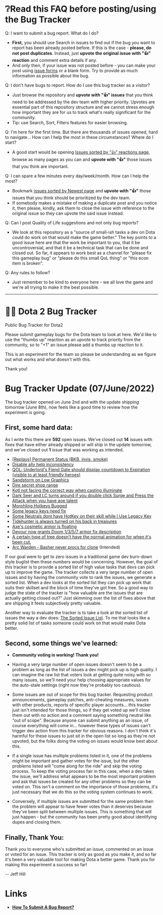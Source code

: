 # ❔Read this FAQ before posting/using the Bug Tracker

Q: I want to submit a bug report. What do I do?

* **First,** you should use Search in issues to find out if the bug you want to report has been already posted before. If this is the case - **please, do not post duplicates**. Instead, just **upvote the original issue with "👍" reaction** and comment extra details if any.
* And only then, if your issue was not posted before - you can make your post using [issue forms](https://github.com/ValveSoftware/Dota2-Gameplay/issues/new/choose) or a blank form. Try to provide as much information as possible about the bug. 

Q: I don't have bugs to report. How do I use this bug tracker as a visitor? 

* Just browse the repository and **upvote with "👍" issues** that you think need to be addressed by the dev team with higher priority. Upvotes are essential part of this repository structure and we cannot stress enough how important they are for us to track what's really significant for the community.
* Tip: use Search, Sort, Filters features for easier browsing.

Q: I'm here for the first time. But there are thousands of issues opened, hard to navigate... How can I help the most in these circumstances? Where do I start?

* A good start would be opening [Issues sorted by "👍" reactions page](https://github.com/ValveSoftware/Dota2-Gameplay/issues?q=is%3Aissue+is%3Aopen+sort%3Areactions-%2B1-desc), browse as many pages as you can and **upvote with "👍"** those issues that you think are important. 

Q: I can spare a few minutes every day/week/month. How can I help the most?

* Bookmark [issues sorted by Newest page](https://github.com/ValveSoftware/Dota2-Gameplay/issues?q=is%3Aopen+is%3Aissue) and **upvote with "👍"** those issues that you think should be prioritized by the dev team. 
* If somebody makes a mistake of making a duplicate post and you notice it, then please, kindly, ask them to close the issue with reference to the original issue so they can upvote the said issue instead. 

Q: Can I post Quality of Life suggestions and not only bug reports?

* We look at this repository as a "source of small-ish tasks a dev on Dota could do work on that would make the game better." The key points to a good issue here are that the work be important to you, that it be uncontroversial, and that it be a technical task that can be done and closed out. So far, it appears to work best as a channel for "please fix this gameplay bug" or "please do this small QoL thing" or "this econ item is broken".

Q: Any rules to follow?
* Just remember to be kind to everyone here - we all love the game and we're all trying to make it the best possible.

---
# 🧊🐸 Dota 2 Bug Tracker

Public Bug Tracker for Dota2

Please submit gameplay bugs for the Dota team to look at here. We'd like to use the "thumbs up" reaction as an upvote to track priority from the community, so to "+1" an issue please add a thumbs up reaction to it.

This is an experiment for the team so please be understanding as we figure out what works and what doesn't with this.

Thank you! 

# Bug Tracker Update (07/June/2022)

The bug tracker opened on June 2nd and with the update shipping tomorrow (June 8th), now feels like a good time to review how the experiment is going.

## First, some hard data:
As I write this there are **592** open issues. We've closed out **14** issues with fixes that have either already shipped or will ship in the update tomorrow, and we've closed out **1** issue that was working as intended.

- [[Replays] Permanent Status (BKB, invis, smoke)](https://github.com/jeffhill/Dota2/issues/53)
- [Disable ally help inconsistency](https://github.com/jeffhill/Dota2/issues/15)
- [QOL: Underlord's Fiend Gate should display countdown to Expiration (visible to at least friendly heroes)](https://github.com/jeffhill/Dota2/issues/47)
- [Sandstorm on Low Graphics](https://github.com/jeffhill/Dota2/issues/222)
- [Dire secret shop range](https://github.com/jeffhill/Dota2/issues/64)
- [Kotl not facing the correct way when casting illuminate](https://github.com/jeffhill/Dota2/issues/13)
- [Dark Seer and LC turns around if you double click Surge and Press the Attack when you have aoe talent](https://github.com/jeffhill/Dota2/issues/22)
- [Morphling Hotkeys Bugged](https://github.com/jeffhill/Dota2/issues/3)
- [Some legacy keys need fix](https://github.com/jeffhill/Dota2/issues/7)
- [Some Neutrals dont have HotKey on their skill while I Use Legacy Key](https://github.com/jeffhill/Dota2/issues/327)
- [Tidehunter is always turned on his back in treasures](https://github.com/jeffhill/Dota2/issues/415)
- [Axe's cosmetic armor is floating](https://github.com/jeffhill/Dota2/issues/414)
- [Devour now grants Doom 1/3/5/7 armor fix description](https://github.com/jeffhill/Dota2/issues/152)
- [A certain type of tree doesn't have the normal animation for when it's been cut.](https://github.com/jeffhill/Dota2/issues/38)
- [Arc Warden - Basher never procs for clone](https://github.com/jeffhill/Dota2/issues/48) (Intended)


If our goal were to get to zero issues in a traditional game dev burn-down style buglist then these numbers would be concerning. However, the goal of this tracker is to provide a sorted list of high value tasks that devs can pick up to improve the game. The tracker collects a very large number of open issues and by having the community vote to rank the issues, we generate a sorted list. When a dev looks at the sorted list they can pick up work that suits their skillset and the block of time they've got free. So a good way to judge the state of the tracker is "how valuable are the issues that are actually getting closed out?" Just skimming over the list of fixes above that are shipping it feels subjectively pretty valuable.

Another way to evaluate the tracker is to take a look at the sorted list of issues the way a dev does:
[The Sorted Issue List](https://github.com/jeffhill/Dota2/issues?q=is%3Aissue+is%3Aopen+sort%3Areactions-%2B1-desc). To me that looks like a pretty solid list of tasks someone could work on that would make Dota better.



## Second, some things we've learned:

- **Community voting is working! Thank you!**

- Having a very large number of open issues doesn't seem to be a problem as long as the list of issues a dev might pick up is high quality. I can imagine the raw list that voters look at getting quite noisy with so many issues, so we'll need your help choosing appropriate values for the auto-stale settings (right now they're probably too cautious).

- Some issues are out of scope for this bug tracker. Requesting product announcements, gameplay patches, anti-cheating measures, issues with other products, reports of specific player accounts... this tracker just isn't intended for those things, so if they get voted up we'll close them out with no action and a comment saying something neutral like "out of scope". Because anyone can submit anything as an issue, of course everything will come in... however these types of issues can't trigger dev action from this tracker for obvious reasons. I don't think it's harmful for these issues to just sit in the open list so long as they're not upvoted, but the folks doing the voting on issues would know best about this.

- If a single issue has multiple problems listed in it, one of the problems might be important and gather votes for the issue, but the other problems listed will "come along for the ride" and skip the voting process. To keep the voting process fair in this case, when a dev takes the issue, we'll address what appears to be the most important problem and ask that issues be created for any other problems so they can be voted on. This isn't a comment on the importance of those problems, it's just necessary that we do this so the voting system continues to work.

- Conversely, if multiple issues are submitted for the same problem then the problem will appear to have fewer votes than it deserves because they've been split between multiple issues. This is something that will just happen - but the community has been pretty good about identifying dupes and closing them.


## Finally, Thank You:
Thank you to everyone who's submitted an issue, commented on an issue or voted for an issue. This tracker is only as good as you make it, and so far it's been a very valuable tool for making Dota a better game. Thank you for making this experiment a success so far!

-- Jeff Hill



# **Links**

- [**How To Submit A Bug Report?**](.github/HELP/HELP.md)
